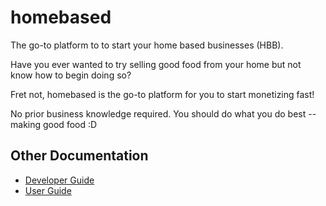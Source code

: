 # homebased

The go-to platform to to start your home based businesses (HBB).

Have you ever wanted to try selling good food from your home but not know how to begin doing so?

Fret not, homebased is the go-to platform for you to start monetizing fast!

No prior business knowledge required. You should do what you do best -- making good food :D

## Other Documentation

- [Developer Guide](./documentation/developer_guide.md)
- [User Guide](./documentation/user_guide.md)

